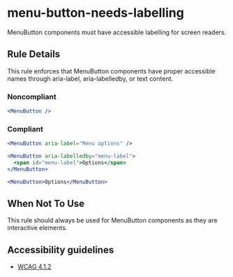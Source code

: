 # menu-button-needs-labelling

MenuButton components must have accessible labelling for screen readers.

## Rule Details

This rule enforces that MenuButton components have proper accessible names through aria-label, aria-labelledby, or text content.

### Noncompliant

```jsx
<MenuButton />
```

### Compliant

```jsx
<MenuButton aria-label="Menu options" />

<MenuButton aria-labelledby="menu-label">
  <span id="menu-label">Options</span>
</MenuButton>

<MenuButton>Options</MenuButton>
```

## When Not To Use

This rule should always be used for MenuButton components as they are interactive elements.

## Accessibility guidelines

- [WCAG 4.1.2](https://www.w3.org/WAI/WCAG21/Understanding/name-role-value.html)